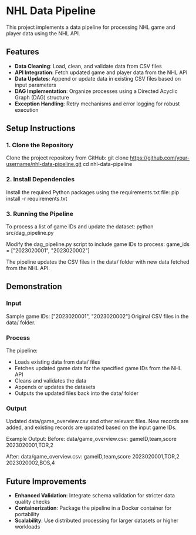 # NHL Data Pipeline

This project implements a data pipeline for processing NHL game and player data using the NHL API.

## Features
- **Data Cleaning**: Load, clean, and validate data from CSV files
- **API Integration**: Fetch updated game and player data from the NHL API
- **Data Updates**: Append or update data in existing CSV files based on input parameters
- **DAG Implementation**: Organize processes using a Directed Acyclic Graph (DAG) structure
- **Exception Handling**: Retry mechanisms and error logging for robust execution

## Setup Instructions

### 1. Clone the Repository
Clone the project repository from GitHub:
git clone https://github.com/your-username/nhl-data-pipeline.git
cd nhl-data-pipeline

### 2. Install Dependencies
Install the required Python packages using the requirements.txt file:
pip install -r requirements.txt

### 3. Running the Pipeline
To process a list of game IDs and update the dataset:
python src/dag_pipeline.py

Modify the dag_pipeline.py script to include game IDs to process:
game_ids = ["2023020001", "2023020002"]

The pipeline updates the CSV files in the data/ folder with new data fetched from the NHL API.

## Demonstration

### Input
Sample game IDs: ["2023020001", "2023020002"]
Original CSV files in the data/ folder.

### Process
The pipeline:
* Loads existing data from data/ files
* Fetches updated game data for the specified game IDs from the NHL API
* Cleans and validates the data
* Appends or updates the datasets
* Outputs the updated files back into the data/ folder

### Output
Updated data/game_overview.csv and other relevant files. New records are added, and existing records are updated based on the input game IDs.

Example Output:
Before: data/game_overview.csv:
gameID,team,score
2023020001,TOR,2

After: data/game_overview.csv:
gameID,team,score
2023020001,TOR,2
2023020002,BOS,4

## Future Improvements
* **Enhanced Validation**: Integrate schema validation for stricter data quality checks
* **Containerization**: Package the pipeline in a Docker container for portability
* **Scalability**: Use distributed processing for larger datasets or higher workloads
